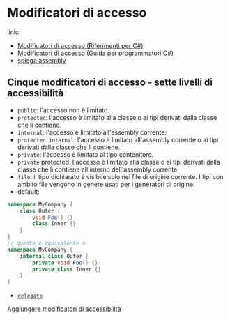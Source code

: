 # Modificatori di accesso
link:
- [Modificatori di accesso (Riferimenti per C#)](https://learn.microsoft.com/it-it/dotnet/csharp/language-reference/keywords/access-modifiers)
- [Modificatori di accesso (Guida per programmatori C#)](https://learn.microsoft.com/it-it/dotnet/csharp/programming-guide/classes-and-structs/access-modifiers)
- [spiega assembly](https://codicepragmatico.it/coding/modificatori-di-accesso/)

## Cinque modificatori di accesso - sette livelli di accessibilità 
- `public`: l'accesso non è limitato.
- `protected`: l'accesso è limitato alla classe o ai tipi derivati dalla classe che li contiene.
- `internal`: l'accesso è limitato all'assembly corrente.
- `protected internal`: l'accesso è limitato all'assembly corrente o ai tipi derivati dalla classe che li contiene.
- `private`: l'accesso è limitato al tipo contenitore.
- `private` protected: l'accesso è limitato alla classe o ai tipi derivati dalla classe che li contiene all'interno dell'assembly corrente.
- `file`: il tipo dichiarato è visibile solo nel file di origine corrente. I tipi con ambito file vengono in genere usati per i generatori di origine.
- default:
```c#
namespace MyCompany {
    class Outer {
        void Foo() {}
        class Inner {}
    }
}
// questa è equivalente a
namespace MyCompany {
    internal class Outer {
        private void Foo() {}
        private class Inner {}
    }
}
```
- [`delegate`](https://learn.microsoft.com/it-it/dotnet/csharp/programming-guide/delegates/)

[Aggiungere modificatori di accessibilità](https://learn.microsoft.com/it-it/dotnet/fundamentals/code-analysis/style-rules/ide0040)
